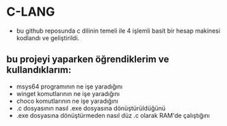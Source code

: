 # C-LANG

- bu github reposunda c dilinin temeli ile 4 işlemli basit bir hesap makinesi kodlandı ve geliştirildi.

## bu projeyi yaparken öğrendiklerim ve kullandıklarım:

- msys64 programının ne işe yaradığını
- winget komutlarının ne işe yaradığını
- choco komutlarının ne işe yaradığını
- .c dosyasının nasıl .exe dosyasına dönüştürüldüğünü
- .exe dosyasına dönüştürmeden nasıl düz .c olarak RAM'de çalıştığını